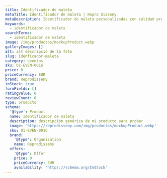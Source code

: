 ```yaml
---
title: Identificador de maleta
metaTitle: Identificador de maleta | Repro Disseny
metaDescription: Identificador de maleta personalizadas con calidad profesional en Cataluña.
keywords:
  - identificador de maleta
searchTerms:
  - identificador de maleta
image: /img/productos/mockupProduct.webp
galleryImages: []
alt: alt descripció de la foto
slug: idenficador-maleta
category: eventos
sku: 01-EVEN-0016
price: 0
priceCurrency: EUR
brand: Reprodisseny
inStock: true
formFields: []
ratingValue: 0
reviewCount: 0
type: producto
schema:
  '@type': Product
  name: Identificador de maleta
  description: descripción genérica de mi producto para probar
  image: 'https://reprodisseny.com/img/productos/mockupProduct.webp'
  sku: 01-EVEN-0016
  brand:
    '@type': Organization
    name: Reprodisseny
  offers:
    '@type': Offer
    price: 0
    priceCurrency: EUR
    availability: 'https://schema.org/InStock'
---
```


